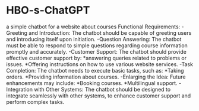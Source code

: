 # HBO-s-ChatGPT
a simple chatbot for a website about courses 
Functional Requirements:
-Greeting and Introduction:
     The chatbot should be capable of greeting users and introducing itself upon initiation.
-Question Answering:
The chatbot must be able to respond to simple questions regarding course information promptly and accurately.
-Customer Support:
      The chatbot should provide effective customer support by:
 	*answering queries related to problems or issues.
*Offering instructions on how to use various website services.
-Task Completion:
      The chatbot needs to execute basic tasks, such as:
*Taking orders.
*Providing information about courses.
-Enlarging the Idea:
         Future enhancements may include:
*Booking courses.
*Multilingual support.
-Integration with Other Systems:
The chatbot should be designed to integrate seamlessly with other systems, to enhance customer support and perform complex tasks.




